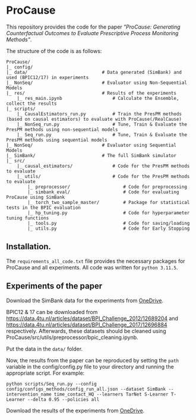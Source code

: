 # ProCause
This repository provides the code for the paper *"ProCause: Generating Counterfactual Outcomes to Evaluate Prescriptive Process Monitoring Methods"*. 

The structure of the code is as follows:
```
ProCause/
|_ config/                          
|_ data/                            # Data generated (SimBank) and used (BPIC12/17) in experiments
|_ NonSeq/                          # Evaluator using Non-Sequential Models
|_ res/                             # Results of the experiments
    |_ res_main.ipynb                   # Calculate the Ensemble, collect the results
|_ scripts/
    |_ CausalEstimators_run.py          # Train the PresPM methods (based on causal estimators) to evaluate with ProCause(/RealCause)
    |_ NonSeq_run.py                    # Tune, Train & Evaluate the PresPM methods using non-sequential models
    |_ Seq_run.py                       # Tune, Train & Evaluate the PresPM methods using sequential models
|_ NonSeq/                          # Evaluator using Sequential Models
|_ SimBank/                         # The full SimBank simulator
|_ src/        
    |_ causal_estimators/               # Code for the PresPM methods to evaluate    
    |_ utils/                           # Code for the PresPM methods to evaluate       
        |_ preprocessor/                    # Code for preprocessing
        |_ simbank_eval/                    # Code for evaluating ProCause using SimBank
        |_ torch_two_sample_master/         # Package for statistical tests in the BPIC evaluation
        |_ hp_tuning.py                     # Code for hyperparameter tuning functions
        |_ tools.py                         # Code for saving/loading
        |_ utils.py                         # Code for Early Stopping
```

## Installation.
The ```requirements_all_code.txt``` file provides the necessary packages for ProCause and all experiments.
All code was written for ```python 3.11.5```.

## Experiments of the paper
Download the SimBank data for the experiments from [OneDrive](https://kuleuven-my.sharepoint.com/:f:/g/personal/jakob_demoor_kuleuven_be/Eka6L_hsm2JJvY-JE7vTHhcBytKdAJi5-D6pan229LJy-Q?e=I6Mthf). 

BPIC12 & 17 can be downloaded from https://data.4tu.nl/articles/dataset/BPI_Challenge_2012/12689204 and https://data.4tu.nl/articles/dataset/BPI_Challenge_2017/12696884 respectively. Afterwards, these datasets should be cleaned using ProCause/src/utils/preprocessor/bpic_cleaning.ipynb.

Put the data in the ```data/``` folder. 

Now, the results from the paper can be reproduced by setting the ```path``` variable in the config/config.py file to your directory and running the appropriate script. For example:

```
python scripts/Seq_run.py --config config/configs_methods/config_run_all.json --dataset SimBank --intervention_name time_contact_HQ --learners TarNet S-Learner T-Learner --delta 0.95 --policies all
```

Download the results of the experiments from [OneDrive](https://kuleuven-my.sharepoint.com/:f:/g/personal/jakob_demoor_kuleuven_be/Es2BSf9z7mZNuCP3Z3wS84sBdvlSpgp81gM3-OOA3iDQvg?e=p5O22r). 